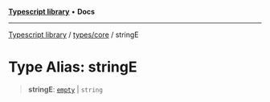 [**Typescript library**](../../../index.md) • **Docs**

***

[Typescript library](../../../modules.md) / [types/core](../index.md) / stringE

# Type Alias: stringE

> **stringE**: [`empty`](empty.md) \| `string`
